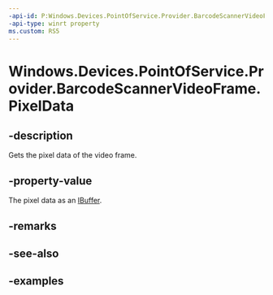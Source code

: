 ```yaml
---
-api-id: P:Windows.Devices.PointOfService.Provider.BarcodeScannerVideoFrame.PixelData
-api-type: winrt property
ms.custom: RS5
---
```


<!-- Property syntax.
public IBuffer PixelData { get; }
-->

# Windows.Devices.PointOfService.Provider.BarcodeScannerVideoFrame.PixelData

## -description
Gets the pixel data of the video frame.

## -property-value
The pixel data as an [IBuffer](..\windows.storage.streams\ibuffer.md).

## -remarks

## -see-also

## -examples

